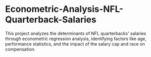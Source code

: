 # Econometric-Analysis-NFL-Quarterback-Salaries
 This project analyzes the determinants of NFL quarterbacks' salaries through econometric regression analysis, identifying factors like age, performance statistics, and the impact of the salary cap and race on compensation.
